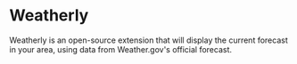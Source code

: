 # Weatherly
Weatherly is an open-source extension that will display the current forecast in your area, using data from Weather.gov's official forecast.
